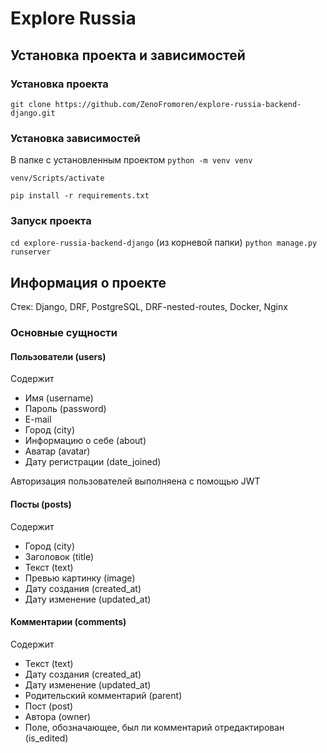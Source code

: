 # Explore Russia<br />

## Установка проекта и зависимостей  

### Установка проекта
```git clone https://github.com/ZenoFromoren/explore-russia-backend-django.git```  

### Установка зависимостей
В папке с установленным проектом
```python -m venv venv```

```venv/Scripts/activate```

```pip install -r requirements.txt```  

### Запуск проекта
```cd explore-russia-backend-django``` (из корневой папки)
```python manage.py runserver```  

## Информация о проекте
Стек: Django, DRF, PostgreSQL, DRF-nested-routes, Docker, Nginx




### Основные сущности




#### Пользователи (users)
Содержит
- Имя (username)
- Пароль (password)
- E-mail
- Город (city)
- Информацию о себе (about)
- Аватар (avatar)
- Дату регистрации (date_joined)

Авторизация пользователей выполняена с помощью JWT




#### Посты (posts)
Содержит
- Город (city)
- Заголовок (title)
- Текст (text)
- Превью картинку (image)
- Дату создания (created_at)
- Дату изменение (updated_at)



#### Комментарии (comments)
Содержит
- Текст (text)
- Дату создания (created_at)
- Дату изменение (updated_at)
- Родительский комментарий (parent)
- Пост (post)
- Автора (owner)
- Поле, обозначающее, был ли комментарий отредактирован (is_edited) 
